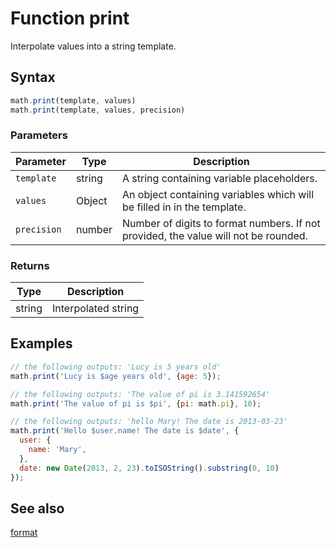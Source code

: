 # Function print

Interpolate values into a string template.


## Syntax

```js
math.print(template, values)
math.print(template, values, precision)
```

### Parameters

Parameter | Type | Description
--------- | ---- | -----------
`template` | string | A string containing variable placeholders.
`values` | Object | An object containing variables which will be filled in in the template.
`precision` | number | Number of digits to format numbers. If not provided, the value will not be rounded.

### Returns

Type | Description
---- | -----------
string | Interpolated string


## Examples

```js
// the following outputs: 'Lucy is 5 years old'
math.print('Lucy is $age years old', {age: 5});

// the following outputs: 'The value of pi is 3.141592654'
math.print('The value of pi is $pi', {pi: math.pi}, 10);

// the following outputs: 'hello Mary! The date is 2013-03-23'
math.print('Hello $user.name! The date is $date', {
  user: {
    name: 'Mary',
  },
  date: new Date(2013, 2, 23).toISOString().substring(0, 10)
});
```


## See also

[format](format.md)


<!-- Note: This file is automatically generated from source code comments. Changes made in this file will be overridden. -->
